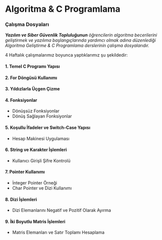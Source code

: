 # Algoritma & C Programlama
### Çalışma Dosyaları

_**Yazılım ve Siber Güvenlik Topluluğunun** öğrencilerin algoritma becerilerini geliştirmek ve yazılıma başlangıçlarında yardımcı olmak adına düzenlediği Algoritma Geliştirme & C Programlama derslerinin çalışma dosyalarıdır._

4 Haftalık çalışmalarımız boyunca yaptıklarımız şu şekildedir:
#### 1. Temel C Programı Yapısı

#### 2. For Döngüsü Kullanımı

#### 3. Yıldızlarla Üçgen Çizme

#### 4. Fonksiyonlar
   - Dönüşsüz Fonksiyonlar
   - Dönüş Sağlayan Fonksiyonlar

#### 5. Koşullu İfadeler ve Switch-Case Yapısı
   - Hesap Makinesi Uygulaması

#### 6. String ve Karakter İşlemleri
   - Kullanıcı Girişli Şifre Kontrolü

#### 7. Pointer Kullanımı
   - İnteger Pointer Örneği
   - Char Pointer ve Dizi Kullanımı

#### 8. Dizi İşlemleri
   - Dizi Elemanlarını Negatif ve Pozitif Olarak Ayırma

#### 9. İki Boyutlu Matris İşlemleri
   - Matris Elemanları ve Satır Toplamı Hesaplama
